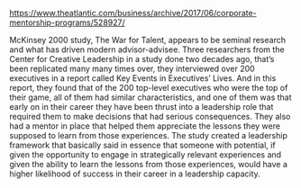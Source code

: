 https://www.theatlantic.com/business/archive/2017/06/corporate-mentorship-programs/528927/

McKinsey 2000 study, The War for Talent, appears to be seminal research and what has driven modern advisor-advisee.
Three researchers from the Center for Creative Leadership in a study done two decades ago, that’s been replicated many many times over, they interviewed over 200 executives in a report called Key Events in Executives’ Lives. And in this report, they found that of the 200 top-level executives who were the top of their game, all of them had similar characteristics, and one of them was that early on in their career they have been thrust into a leadership role that required them to make decisions that had serious consequences. They also had a mentor in place that helped them appreciate the lessons they were supposed to learn from those experiences. The study created a leadership framework that basically said in essence that someone with potential, if given the opportunity to engage in strategically relevant experiences and given the ability to learn the lessons from those experiences, would have a higher likelihood of success in their career in a leadership capacity.
